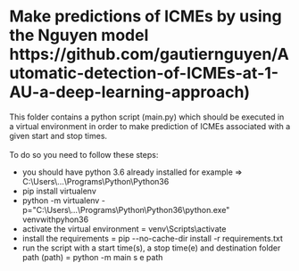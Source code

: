 <h1>Make predictions of ICMEs by using the Nguyen model <br>https://github.com/gautiernguyen/Automatic-detection-of-ICMEs-at-1-AU-a-deep-learning-approach)</h1>
<p>This folder contains a python script (main.py) which should be executed in 
a virtual environment in order to make prediction of ICMEs associated with a given start and stop times.
<br>
<br>
To do so you need to follow these steps:</p>
<ul>
    <li>you should have python 3.6 already installed for example => C:\Users\...\Programs\Python\Python36</li>
    <li>pip install virtualenv</li>
    <li>python -m virtualenv -p="C:\Users\...\Programs\Python\Python36\python.exe" venvwithpyhon36
    </li>
    <li>activate the virtual environment = venv\Scripts\activate</li>
    <li>install the requirements = pip --no-cache-dir install -r requirements.txt</li>
    <li>run the script with a start time(s), a stop time(e) and destination folder path (path) = python -m main s e path</li>
</ul>
 
